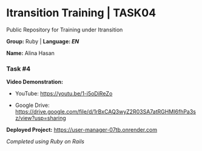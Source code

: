 # Itransition Training | TASK04
Public Repository for Training under Itransition 

 **Group:** Ruby | **Language: *EN***

 **Name:** Alina Hasan

### Task #4

**Video Demonstration:**

* YouTube: https://youtu.be/1-i5oDiReZo 

* Google Drive: https://drive.google.com/file/d/1rBxCAQ3wyZ2R03SA7atRGHMI6fhPa3sz/view?usp=sharing

**Deployed Project:** https://user-manager-07tb.onrender.com  

*Completed using Ruby on Rails*
